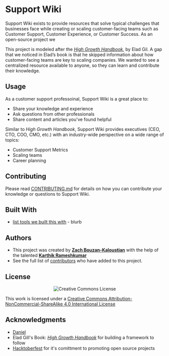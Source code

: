 # Support Wiki

Support Wiki exists to provide resources that solve typical challenges that businesses face while creating or scaling customer-facing teams such as Customer Support, Customer Experience, or Customer Success. As an open-source project we 

This project is modeled after the *[High Growth Handbook](http://growth.eladgil.com/)*, by Elad Gil. A gap that we noticed in Elad’s book is that he skipped information about how customer-facing teams are key to scaling companies. We wanted to see a centralized resource available to anyone, so they can learn and contribute their knowledge. 

## Usage

As a customer support professoinal, Support Wiki is a great place to: 

 - Share your knowledge and experience
 - Ask questions from other professionals
 - Share content and articles you've found helpful

Similar to *High Growth Handbook*, Support Wiki provides executives (CEO, CTO, COO, CMO, etc.) with an industry-wide perspective on a wide range of topics:

- Customer Support Metrics 
- Scaling teams
- Career planning

## Contributing
Please read [CONTRIBUTING.md](https://github.com/supportwiki/supportwiki1.0/blob/master/CONTRIBUTING.md) for details on how you can contribute your knowledge or questions to Support Wiki. 
## Built With

* [list tools we built this with](tools.com) - blurb


## Authors

* This project was created by [**Zach Bouzan-Kaloustian**](https://www.linkedin.com/in/zacharybk) with the help of the talented [**Karthik Rameshkumar**](https://t.co/bGARyz4FxU?amp=1)
* See  the full list of [contributors](https://github.com/supportwiki/supportwiki1.0/graphs/contributors) who have added to this project.

## License

<p align=center>
<img src="https://i.creativecommons.org/l/by-nc-sa/4.0/88x31.png" alt="Creative Commons License">
</p>

This work is licensed under a [Creative Commons Attribution-NonCommercial-ShareAlike 4.0 International License](https://creativecommons.org/licenses/by-nc-sa/4.0/)

## Acknowledgments

* <a href="https://twitter.com/Zaltsman" target="blank">Daniel</a> 
* Elad Gill's Book: *[High Growth Handbook](http://growth.eladgil.com/)* for building a framework to follow
* [Hacktoberfest](https://hacktoberfest.digitalocean.com) for it's comittment to promoting open source projects
